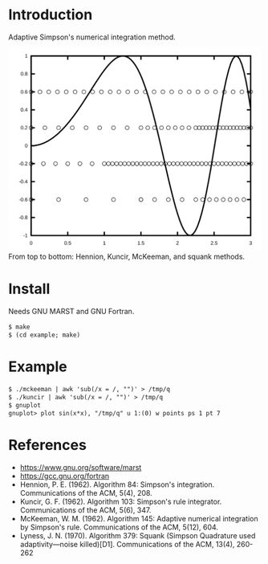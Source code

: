 <h1>Introduction</h1>

Adaptive Simpson's numerical integration method.

![sin(x*x)](img/all.svg)
From top to bottom: Hennion, Kuncir, McKeeman, and squank methods.

<h1>Install</h1>

Needs GNU MARST and GNU Fortran.

    $ make
    $ (cd example; make)

<h1>Example</h1>

    $ ./mckeeman | awk 'sub(/x = /, "")' > /tmp/q
    $ ./kuncir | awk 'sub(/x = /, "")' > /tmp/q
    $ gnuplot
    gnuplot> plot sin(x*x), "/tmp/q" u 1:(0) w points ps 1 pt 7

<h1>References</h1>

- https://www.gnu.org/software/marst
- https://gcc.gnu.org/fortran
- Hennion, P. E. (1962). Algorithm 84: Simpson's
  integration. Communications of the ACM, 5(4), 208.
- Kuncir, G. F. (1962). Algorithm 103: Simpson's rule
  integrator. Communications of the ACM, 5(6), 347.
- McKeeman, W. M. (1962). Algorithm 145: Adaptive numerical
  integration by Simpson's rule. Communications of the ACM, 5(12),
  604.
- Lyness, J. N. (1970). Algorithm 379: Squank (Simpson Quadrature used
  adaptivity—noise killed)[D1]. Communications of the ACM, 13(4),
  260-262
